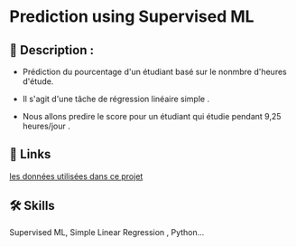 
# Prediction using Supervised ML





## 🚀 Description :

  


- Prédiction du pourcentage d'un étudiant basé sur le nonmbre d'heures d'étude.

- Il s'agit d'une tâche de régression linéaire simple .

- Nous allons predire le score pour un  étudiant qui étudie pendant 9,25 heures/jour .

  
## 🔗 Links
[les données utilisées dans ce projet](http://bit.ly/w-data)


  
## 🛠 Skills
Supervised ML, Simple Linear Regression , Python...

  
